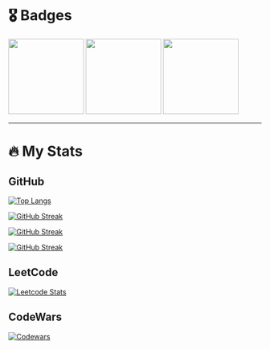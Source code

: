 # 🎖️ Badges

<a href='https://www.credly.com/badges/bf3437ed-8755-42a4-8d4d-944e41ac151d/public_url'><img src='https://images.credly.com/images/d41de2b7-cbc2-47ec-bcf1-ebecbe83872f/GCC_badge_DA_1000x1000.png' width=150 /></a>
<a href='https://www.credly.com/badges/bf3437ed-8755-42a4-8d4d-944e41ac151d/public_url'><img src='https://images.credly.com/images/9267a387-1a51-4ebe-8c05-976a5ec4c3d0/image.png' width=150 /></a>
<a href='https://www.credly.com/badges/40e504c8-b856-4fcf-8f40-0afa93d13157/public_url'><img src='https://images.credly.com/images/dfcd0d51-de72-4e1c-8f8c-11dad7711124/image.png' width=150 /> </a>

---
# 🔥 My Stats

## GitHub

[![Top Langs](https://github-readme-stats.vercel.app/api/top-langs/?username=balcortex&layout=compact&theme=vision-friendly-dark&hide=jupyter%20notebook&card_width=498)]()
<!--- https://github.com/anuraghazra/github-readme-stats -->

[![GitHub Streak](https://streak-stats.demolab.com?user=balcortex&mode=weekly&hide_current_streak=true&hide_longest_streak=true&theme=dark)]()
<!--- https://git.io/streak-stats -->

[![GitHub Streak](http://github-readme-streak-stats.herokuapp.com?user=balcortex&hide_total_contributions=true&theme=dark)]()
<!--- https://git.io/streak-stats -->

[![GitHub Streak](http://github-readme-streak-stats.herokuapp.com?user=balcortex&mode=weekly&hide_total_contributions=true&theme=dark)]()
<!--- https://git.io/streak-stats -->

## LeetCode

[![Leetcode Stats](https://leetcard.jacoblin.cool/balcortex?theme=dark&ext=heatmap)](https://leetcode.com/balcortex)
<!--- https://github.com/JacobLinCool/LeetCode-Stats-Card -->

## CodeWars

[![Codewars](https://github.r2v.ch/codewars?user=balcortex&top_languages=true&hide_clan=true&theme=dark&stroke=white)](https://www.codewars.com/users/balcortex)
<!--- https://github.com/DiniFarb/codewars_readme_stats -->




<!--
**balcortex/balcortex** is a ✨ _special_ ✨ repository because its `README.md` (this file) appears on your GitHub profile.

Here are some ideas to get you started:

- 🔭 I’m currently working on ...
- 🌱 I’m currently learning ...
- 👯 I’m looking to collaborate on ...
- 🤔 I’m looking for help with ...
- 💬 Ask me about ...
- 📫 How to reach me: ...
- 😄 Pronouns: ...
- ⚡ Fun fact: ...
-->
